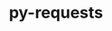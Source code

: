 ---
title: "py-requests"
layout: cache
categories: [package, v0.18.1]
meta: {"versions": ["2.26.0"], "compilers": ["gcc@=7.3.1", "gcc@=7.5.0"], "oss": ["amzn2", "ubuntu18.04"], "platforms": ["linux"], "targets": ["aarch64", "graviton2", "x86_64", "x86_64_v3", "x86_64_v4"], "stacks": ["aws-isc", "aws-isc-aarch64", "data-vis-sdk", "e4s", "root"], "num_specs": 7, "num_specs_by_stack": {"aws-isc-aarch64": 2, "root": 7, "e4s": 2, "data-vis-sdk": 1, "aws-isc": 2}}
spec_details: [{"hash": "q37bzta7lwwslcgeiyed6xdbia7sydxt", "compiler": "gcc@=7.3.1", "versions": ["2.26.0"], "os": "amzn2", "platform": "linux", "target": "aarch64", "variants": ["~socks"], "stacks": ["aws-isc-aarch64", "root"], "size": "-", "tarball": "https://binaries.spack.io/v0.18.1/build_cache/linux-amzn2-aarch64/gcc-7.3.1/py-requests-2.26.0/linux-amzn2-aarch64-gcc-7.3.1-py-requests-2.26.0-q37bzta7lwwslcgeiyed6xdbia7sydxt.spack"}, {"hash": "c2plzl2qksu4vc5ka35oowxe46vts5pt", "compiler": "gcc@=7.3.1", "versions": ["2.26.0"], "os": "amzn2", "platform": "linux", "target": "graviton2", "variants": ["~socks"], "stacks": ["aws-isc-aarch64", "root"], "size": "-", "tarball": "https://binaries.spack.io/v0.18.1/build_cache/linux-amzn2-graviton2/gcc-7.3.1/py-requests-2.26.0/linux-amzn2-graviton2-gcc-7.3.1-py-requests-2.26.0-c2plzl2qksu4vc5ka35oowxe46vts5pt.spack"}, {"hash": "lgtr2ju7jyjpdaecrw3ns5xxrwdu6p7b", "compiler": "gcc@=7.5.0", "versions": ["2.26.0"], "os": "ubuntu18.04", "platform": "linux", "target": "x86_64", "variants": ["~socks"], "stacks": ["root", "e4s"], "size": "-", "tarball": "https://binaries.spack.io/v0.18.1/build_cache/linux-ubuntu18.04-x86_64/gcc-7.5.0/py-requests-2.26.0/linux-ubuntu18.04-x86_64-gcc-7.5.0-py-requests-2.26.0-lgtr2ju7jyjpdaecrw3ns5xxrwdu6p7b.spack"}, {"hash": "fdyk7t2psl4yij7b7t5leq7g4npnxxki", "compiler": "gcc@=7.5.0", "versions": ["2.26.0"], "os": "ubuntu18.04", "platform": "linux", "target": "x86_64", "variants": ["~socks"], "stacks": ["root", "e4s"], "size": "-", "tarball": "https://binaries.spack.io/v0.18.1/build_cache/linux-ubuntu18.04-x86_64/gcc-7.5.0/py-requests-2.26.0/linux-ubuntu18.04-x86_64-gcc-7.5.0-py-requests-2.26.0-fdyk7t2psl4yij7b7t5leq7g4npnxxki.spack"}, {"hash": "gw55nq77omtcncsfbqjcrggehk64cjb2", "compiler": "gcc@=7.5.0", "versions": ["2.26.0"], "os": "ubuntu18.04", "platform": "linux", "target": "x86_64", "variants": ["~socks"], "stacks": ["data-vis-sdk", "root"], "size": "-", "tarball": "https://binaries.spack.io/v0.18.1/build_cache/linux-ubuntu18.04-x86_64/gcc-7.5.0/py-requests-2.26.0/linux-ubuntu18.04-x86_64-gcc-7.5.0-py-requests-2.26.0-gw55nq77omtcncsfbqjcrggehk64cjb2.spack"}, {"hash": "ohw47yxlz5zqhtjnk6dcatccfusk5yg7", "compiler": "gcc@=7.3.1", "versions": ["2.26.0"], "os": "amzn2", "platform": "linux", "target": "x86_64_v4", "variants": ["~socks"], "stacks": ["root", "aws-isc"], "size": "-", "tarball": "https://binaries.spack.io/v0.18.1/build_cache/linux-amzn2-x86_64_v4/gcc-7.3.1/py-requests-2.26.0/linux-amzn2-x86_64_v4-gcc-7.3.1-py-requests-2.26.0-ohw47yxlz5zqhtjnk6dcatccfusk5yg7.spack"}, {"hash": "mcaadcmjhl62pf6vaavs5f23vte3s7iu", "compiler": "gcc@=7.3.1", "versions": ["2.26.0"], "os": "amzn2", "platform": "linux", "target": "x86_64_v3", "variants": ["~socks"], "stacks": ["root", "aws-isc"], "size": "-", "tarball": "https://binaries.spack.io/v0.18.1/build_cache/linux-amzn2-x86_64_v3/gcc-7.3.1/py-requests-2.26.0/linux-amzn2-x86_64_v3-gcc-7.3.1-py-requests-2.26.0-mcaadcmjhl62pf6vaavs5f23vte3s7iu.spack"}]
---